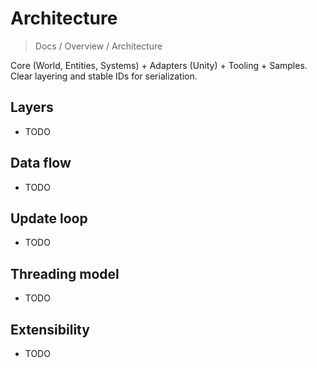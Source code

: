 # Architecture

> Docs / Overview / Architecture

Core (World, Entities, Systems) + Adapters (Unity) + Tooling + Samples. Clear layering and stable IDs for serialization.

## Layers

- TODO

## Data flow

- TODO

## Update loop

- TODO

## Threading model

- TODO

## Extensibility

- TODO
